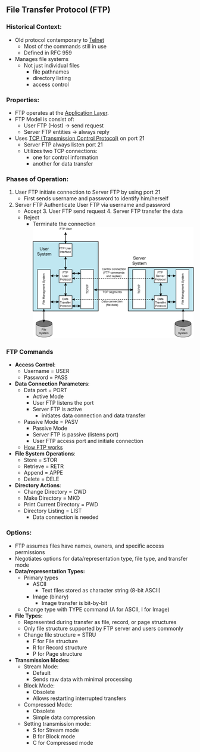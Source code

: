 ## File Transfer Protocol (FTP)

### Historical Context: 
- Old protocol contemporary to [Telnet](Telnet.md)
	- Most of the commands still in use
  - Defined in RFC 959
- Manages file systems
	- Not just individual files 
		- file pathnames
		- directory listing
		- access control
### Properties:
- FTP operates at the [Application Layer](Application%20Layer.md).
- FTP Model is consist of: 
	- User FTP (Host) -> send request
	- Server FTP entities -> always reply
- Uses [TCP (Transmission Control Protocol)](TCP-IP%20Protocol.md#TCP%20(Transmission%20Control%20Protocol)) on port 21
	- Server FTP always listen port 21
	- Utilizes two TCP connections: 
		- one for control information
		- another for data transfer
### Phases of Operation:
1.  User FTP initiate connection to Server FTP by using port 21 
	- First sends username and password to identify him/herself
2. Server FTP Authenticate  User FTP via username and password
	- Accept
		3. User FTP send request
		4. Server FTP transfer the data 
	- Reject
		- Terminate the connection
![FTP](Attachments/FTP.png)
### FTP Commands
  - **Access Control**: 
	  - Username = USER
	  - Password = PASS
  - **Data Connection Parameters**: 
	  - Data port = PORT 
		  - Active Mode 
		  - User FTP listens the port
		  - Server FTP is active
			  - initiates data connection and data transfer
	  - Passive Mode = PASV 
		  - Passive Mode
		  - Server FTP is passive (listens port)
		  - User FTP access port and initiate connection
	  - [How FTP works](https://web.archive.org/web/20090214233255/www.freefire.org/articles/ftpexample.php)
  - **File System Operations**: 
	  - Store = STOR
	  - Retrieve = RETR
	  - Append = APPE
	  - Delete = DELE
  - **Directory Actions**: 
	  - Change Directory = CWD
	  - Make Directory = MKD
	  - Print Current Directory = PWD 
	  - Directory Listing = LIST
		  - Data connection is needed
### Options:
  - FTP assumes files have names, owners, and specific access permissions
  - Negotiates options for data/representation type, file type, and transfer mode
  - **Data/representation Types:**
	  - Primary types
		  - ASCII
			  - Text files stored as character string (8-bit ASCII)
		  -  Image (binary)
			  -  Image transfer is bit-by-bit
	  - Change type with TYPE command (A for ASCII, I for Image)
- **File Types:**
	- Represented during transfer as file, record, or page structures
	- Only file structure supported by FTP server and users commonly
	- Change file structure  = STRU
		- F for File structure
		- R for Record structure
		- P for Page structure
- **Transmission Modes:**
	- Stream Mode: 
		- Default
		- Sends raw data with minimal processing
	- Block Mode: 
		- Obsolete
		- Allows restarting interrupted transfers
	- Compressed Mode: 
		- Obsolete
		- Simple data compression
	- Setting transmission mode:
		- S for Stream mode
		- B for Block mode
		- C for Compressed mode